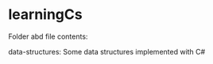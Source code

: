 # learningCs
Folder abd file contents:

data-structures:
Some data structures implemented with C#


